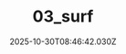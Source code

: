 ---
title: "03_surf"
description: ""
image: "/uploads/photos/0013-03_surf.webp"
display: "/uploads/photos/0013-03_surf-display.webp"
thumbnail: "/uploads/photos/0013-03_surf-thumb.webp"
width: 6000
height: 4000
featured: false
date: 2025-10-30T08:46:42.030Z
order: 0
---